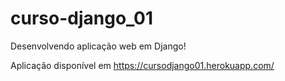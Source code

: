 # curso-django_01  
Desenvolvendo aplicação web em Django!

Aplicação disponível em https://cursodjango01.herokuapp.com/